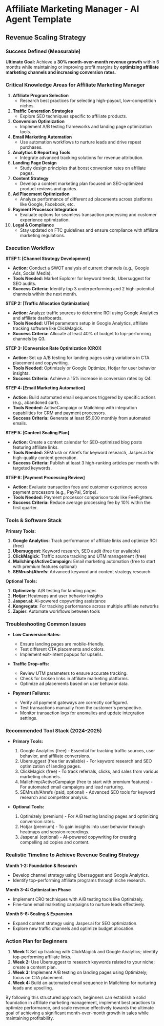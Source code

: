 # Affiliate Marketing Manager - AI Agent Template
## Revenue Scaling Strategy

### Success Defined (Measurable)
**Ultimate Goal:** Achieve a **30% month-over-month revenue growth** within 6 months while maintaining or improving profit margins by **optimizing affiliate marketing channels and increasing conversion rates**.

### Critical Knowledge Areas for Affiliate Marketing Manager
1. **Affiliate Program Selection**
   - Research best practices for selecting high-payout, low-competition niches.
2. **Traffic Generation Strategies**
   - Explore SEO techniques specific to affiliate products.
3. **Conversion Optimization**
   - Implement A/B testing frameworks and landing page optimization tools.
4. **Email Marketing Automation**
   - Use automation workflows to nurture leads and drive repeat purchases.
5. **Analytics & Reporting Tools**
   - Integrate advanced tracking solutions for revenue attribution.
6. **Landing Page Design**
   - Study design principles that boost conversion rates on affiliate pages.
7. **Content Strategy**
   - Develop a content marketing plan focused on SEO-optimized product reviews and guides.
8. **Ad Placement Optimization**
   - Analyze performance of different ad placements across platforms like Google, Facebook, etc.
9. **Payment Processor Integration**
   - Evaluate options for seamless transaction processing and customer experience optimization.
10. **Legal & Compliance**
    - Stay updated on FTC guidelines and ensure compliance with affiliate marketing regulations.

### Execution Workflow
**STEP 1: [Channel Strategy Development]**
- **Action:** Conduct a SWOT analysis of current channels (e.g., Google Ads, Social Media).
- **Tools Needed:** Market Explorer for keyword trends, Ubersuggest for SEO audits.
- **Success Criteria:** Identify top 3 underperforming and 2 high-potential channels within the next month.

**STEP 2: [Traffic Allocation Optimization]**
- **Action:** Analyze traffic sources to determine ROI using Google Analytics and affiliate dashboards.
- **Tools Needed:** UTM parameters setup in Google Analytics, affiliate tracking software like ClickMagick.
- **Success Criteria:** Allocate at least 40% of budget to top-performing channels by Q3.

**STEP 3: [Conversion Rate Optimization (CRO)]**
- **Action:** Set up A/B testing for landing pages using variations in CTA placement and copywriting.
- **Tools Needed:** Optimizely or Google Optimize, Hotjar for user behavior insights.
- **Success Criteria:** Achieve a 15% increase in conversion rates by Q4.

**STEP 4: [Email Marketing Automation]**
- **Action:** Build automated email sequences triggered by specific actions (e.g., abandoned cart).
- **Tools Needed:** ActiveCampaign or Mailchimp with integration capabilities for CRM and payment processors.
- **Success Criteria:** Generate at least $5,000 monthly from automated emails.

**STEP 5: [Content Scaling Plan]**
- **Action:** Create a content calendar for SEO-optimized blog posts featuring affiliate links.
- **Tools Needed:** SEMrush or Ahrefs for keyword research, Jasper.ai for high-quality content generation.
- **Success Criteria:** Publish at least 3 high-ranking articles per month with targeted keywords.

**STEP 6: [Payment Processing Review]**
- **Action:** Evaluate transaction fees and customer experience across payment processors (e.g., PayPal, Stripe).
- **Tools Needed:** Payment processor comparison tools like FeeFighters.
- **Success Criteria:** Reduce average processing fee by 10% within the first quarter.

### Tools & Software Stack
**Primary Tools:**
1. **Google Analytics**: Track performance of affiliate links and optimize ROI (free)
2. **Ubersuggest**: Keyword research, SEO audit (free tier available)
3. **ClickMagick**: Traffic source tracking and UTM management (free)
4. **Mailchimp/ActiveCampaign**: Email marketing automation (free to start with premium features optional)
5. **SEMrush/Ahrefs**: Advanced keyword and content strategy research

**Optional Tools:**
1. **Optimizely**: A/B testing for landing pages
2. **Hotjar**: Heatmaps and user behavior insights
3. **Jasper.ai**: AI-powered copywriting assistance
4. **Kongregate**: For tracking performance across multiple affiliate networks
5. **Zapier**: Automate workflows between tools

### Troubleshooting Common Issues
- **Low Conversion Rates:**
  - Ensure landing pages are mobile-friendly.
  - Test different CTA placements and colors.
  - Implement exit-intent popups for upsells.

- **Traffic Drop-offs:**
  - Review UTM parameters to ensure accurate tracking.
  - Check for broken links in affiliate marketing platforms.
  - Optimize ad placements based on user behavior data.

- **Payment Failures:**
  - Verify all payment gateways are correctly configured.
  - Test transactions manually from the customer's perspective.
  - Monitor transaction logs for anomalies and update integration settings.

### Recommended Tool Stack (2024-2025)
- **Primary Tools:**
  1. Google Analytics (free) - Essential for tracking traffic sources, user behavior, and affiliate conversions.
  2. Ubersuggest (free tier available) - For keyword research and SEO optimization of landing pages.
  3. ClickMagick (free) - To track referrals, clicks, and sales from various marketing channels.
  4. Mailchimp/ActiveCampaign (free to start with premium features) - For automated email campaigns and lead nurturing.
  5. SEMrush/Ahrefs (paid, optional) - Advanced SEO tools for keyword research and competitor analysis.

- **Optional Tools:**
  1. Optimizely (premium) - For A/B testing landing pages and optimizing conversion rates.
  2. Hotjar (premium) - To gain insights into user behavior through heatmaps and session recordings.
  3. Jasper.ai (optional) - AI-powered copywriting for creating compelling ad copies and content.

### Realistic Timeline to Achieve Revenue Scaling Strategy
**Month 1-2: Foundation & Research**
- Develop channel strategy using Ubersuggest and Google Analytics.
- Identify top-performing affiliate programs through niche research.

**Month 3-4: Optimization Phase**
- Implement CRO techniques with A/B testing tools like Optimizely.
- Fine-tune email marketing campaigns to nurture leads effectively.

**Month 5-6: Scaling & Expansion**
- Expand content strategy using Jasper.ai for SEO optimization.
- Explore new traffic channels and optimize budget allocation.

### Action Plan for Beginners
1. **Week 1:** Set up tracking with ClickMagick and Google Analytics; identify top-performing affiliate links.
2. **Week 2:** Use Ubersuggest to research keywords related to your niche; create a content plan.
3. **Week 3:** Implement A/B testing on landing pages using Optimizely; focus on CTA placement.
4. **Week 4:** Build an automated email sequence in Mailchimp for nurturing leads and upselling.

By following this structured approach, beginners can establish a solid foundation in affiliate marketing management, implement best practices to optimize performance, and scale revenue effectively towards the ultimate goal of achieving a significant month-over-month growth in sales while maintaining profitability.

